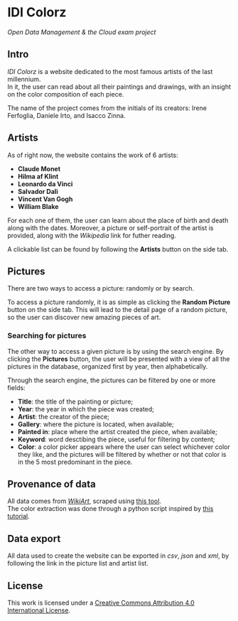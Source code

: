 # IDI Colorz
*Open Data Management &amp; the Cloud exam project*

## Intro
*IDI Colorz* is a website dedicated to the most famous artists of the last millennium.   
In it, the user can read about all their paintings and drawings, with an insight on the color composition of each piece.  

The name of the project comes from the initials of its creators: Irene Ferfoglia, Daniele Irto, and Isacco Zinna.


## Artists
As of right now, the website contains the work of 6 artists:
* **Claude Monet**
* **Hilma af Klint**
* **Leonardo da Vinci**
* **Salvador Dalì**
* **Vincent Van Gogh**
* **William Blake**

For each one of them, the user can learn about the place of birth and death along with the dates. Moreover, a picture or self-portrait of the artist is provided, along with the *Wikipedia* link for futher reading. 

A clickable list can be found by following the **Artists** button on the side tab.

## Pictures
There are two ways to access a picture: randomly or by search.

To access a picture randomly, it is as simple as clicking the **Random Picture** button on the side tab. This will lead to the detail page of a random picture, so the user can discover new amazing pieces of art.

### Searching for pictures
The other way to access a given picture is by using the search engine. By clicking the **Pictures** button, the user will be presented with a view of all the pictures in the database, organized first by year, then alphabetically. 

Through the search engine, the pictures can be filtered by one or more fields:
* **Title**: the title of the painting or picture;
* **Year**: the year in which the piece was created;
* **Artist**: the creator of the piece;
* **Gallery**: where the picture is located, when available;
* **Painted in**: place where the artist created the piece, when available;
* **Keyword**: word desctibing the piece, useful for filtering by content;
* **Color**: a color picker appears where the user can select whichever color they like, and the pictures will be filtered by whether or not that color is in the 5 most predominant in the piece. 

## Provenance of data
All data comes from [*WikiArt*](https://www.wikiart.org), scraped using [this tool](https://github.com/lucasdavid/wikiart).  
The color extraction was done through a python script inspired by [this tutorial](https://www.alessandroai.com/extract-and-analyze-colors-from-any-image/).

## Data export
All data used to create the website can be exported in *csv*, *json* and *xml*, by following the link in the picture list and artist list.

## License
This work is licensed under a [Creative Commons Attribution 4.0 International License](http://creativecommons.org/licenses/by/4.0/).
